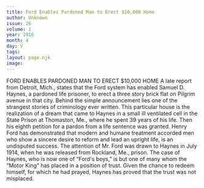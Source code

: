 ```yaml
---
title: Ford Enables Pardoned Man to Erect $10,000 Home
author: Unknown
issue: 26
volume: 1
year: 1916
month: 4
day: V
tags:
layout: page.njk
image:
---
```

FORD ENABLES PARDONED MAN TO ERECT $10,000 HOME    A late report from Detroit, Mich., states that the Ford system has enabled Samuel D. Haynes, a pardoned life prisoner, to erect a three story brick flat on Pilgrim avenue in that city.       Behind the simple announcement lies one of the strangest stories of criminology ever written. This particular house is the realization of a dream that came to Haynes in a small ill ventilated cell in the State Prison at Thomaston, Me., where he spent 39 years of his life. Then his eighth petition for a pardon from a life sentence was granted.       Henry Ford has demonstrated that modern and humane treatment accorded men who show a sincere desire to reform and lead an upright life, is an undisputed success.       The attention of Mr. Ford was drawn to Haynes in July 1914, when he was released from Rockland, Me., prison.       The case of Haynes, who is now one of “Ford's boys,” is but one of many whom the “Motor King” has placed in a position of trust.       Given the chance to redeem himself, for which he had prayed, Haynes has proved that the trust was not misplaced. 


